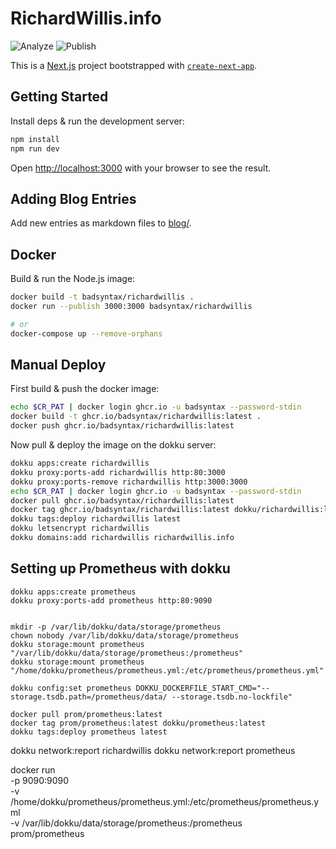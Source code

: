 # RichardWillis.info

![Analyze](https://github.com/badsyntax/richardwillis.info/workflows/Analyze/badge.svg)
![Publish](https://github.com/badsyntax/richardwillis.info/workflows/Publish/badge.svg)

This is a [Next.js](https://nextjs.org/) project bootstrapped with [`create-next-app`](https://github.com/vercel/next.js/tree/canary/packages/create-next-app).

## Getting Started

Install deps & run the development server:

```bash
npm install
npm run dev
```

Open [http://localhost:3000](http://localhost:3000) with your browser to see the result.

## Adding Blog Entries

Add new entries as markdown files to [blog/](./blog).

## Docker

Build & run the Node.js image:

```bash
docker build -t badsyntax/richardwillis .
docker run --publish 3000:3000 badsyntax/richardwillis

# or
docker-compose up --remove-orphans
```

## Manual Deploy

First build & push the docker image:

```bash
echo $CR_PAT | docker login ghcr.io -u badsyntax --password-stdin
docker build -t ghcr.io/badsyntax/richardwillis:latest .
docker push ghcr.io/badsyntax/richardwillis:latest
```

Now pull & deploy the image on the dokku server:

```bash
dokku apps:create richardwillis
dokku proxy:ports-add richardwillis http:80:3000
dokku proxy:ports-remove richardwillis http:3000:3000
echo $CR_PAT | docker login ghcr.io -u badsyntax --password-stdin
docker pull ghcr.io/badsyntax/richardwillis:latest
docker tag ghcr.io/badsyntax/richardwillis:latest dokku/richardwillis:latest
dokku tags:deploy richardwillis latest
dokku letsencrypt richardwillis
dokku domains:add richardwillis richardwillis.info
```

## Setting up Prometheus with dokku

```shell-session
dokku apps:create prometheus
dokku proxy:ports-add prometheus http:80:9090


mkdir -p /var/lib/dokku/data/storage/prometheus
chown nobody /var/lib/dokku/data/storage/prometheus
dokku storage:mount prometheus "/var/lib/dokku/data/storage/prometheus:/prometheus"
dokku storage:mount prometheus "/home/dokku/prometheus/prometheus.yml:/etc/prometheus/prometheus.yml"

dokku config:set prometheus DOKKU_DOCKERFILE_START_CMD="--storage.tsdb.path=/prometheus/data/ --storage.tsdb.no-lockfile"

docker pull prom/prometheus:latest
docker tag prom/prometheus:latest dokku/prometheus:latest
dokku tags:deploy prometheus latest
```






dokku network:report richardwillis
dokku network:report prometheus


docker run \
    -p 9090:9090 \
    -v /home/dokku/prometheus/prometheus.yml:/etc/prometheus/prometheus.yml \
    -v /var/lib/dokku/data/storage/prometheus:/prometheus \
    prom/prometheus
